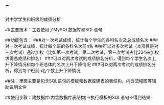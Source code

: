 # -
对中学学生和班级的成绩分析

##主要技术：主要使用了MySQL数据库和SQL语句

##功能包含：
###对一次考试成绩，统计每个学生的各科名次及总成绩名次
###对一次考试成绩，统计每个班的各科名次前n名
###可以对多次考试（本项目是对三次考试）通过加权（比如第一次考试，第二次考试，第三次考试占比334来加权求得总成绩和排名）
###可以对两次考试的成绩排名分析，得到每个学生名次上升下降情况和每个班总体的名次上升下降情况
###可以对两次考试的成绩排名分析，得到每个班前n名个数上升下降情况

##注：里面主要是包含SQL语句的模板和数据库建表的表结构，内含流程图等辅助说明文件

##使用步骤：建数据库(内含数据库表结构)->执行模板的SQL语句->得到结果
